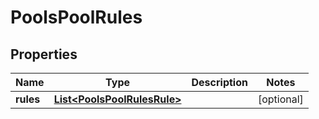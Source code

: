 
# PoolsPoolRules

## Properties
Name | Type | Description | Notes
------------ | ------------- | ------------- | -------------
**rules** | [**List&lt;PoolsPoolRulesRule&gt;**](PoolsPoolRulesRule.md) |  |  [optional]



